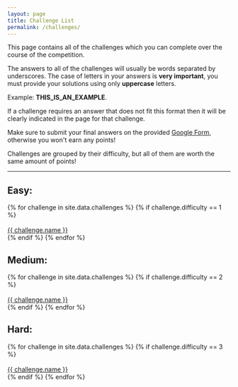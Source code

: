 ```yaml
---
layout: page
title: Challenge List
permalink: /challenges/
---
```


This page contains all of the challenges which you can complete over the course
of the competition.

The answers to all of the challenges will usually be words separated by
underscores. The case of letters in your answers is **very important**, you
must provide your solutions using only **uppercase** letters.

Example: **THIS_IS_AN_EXAMPLE**.

If a challenge requires an answer that does not fit this format then it will be
clearly indicated in the page for that challenge.

Make sure to submit your final answers on the provided [Google Form](https://docs.google.com/forms/d/e/1FAIpQLSdY8CXp1X3GdxRZ8Y8O1Jx5MhLP4eAHbUx_IoBjEGxIM2LD6w/viewform),
otherwise you won't earn any points!
<!-- **The deadline for submissions is 8pm on Sunday (24/05/20).** -->

Challenges are grouped by their difficulty, but all of them are worth the same
amount of points!

---

## Easy:

<div class="item-container">
  {% for challenge in site.data.challenges %}
    {% if challenge.difficulty == 1 %}
      <div class="challenge-container">
        <br><a class="challenge-button" href="{{ challenge.link }}">{{ challenge.name }}</a>
      </div>
    {% endif %}
  {% endfor %}
</div>

## Medium:

<div class="item-container">
  {% for challenge in site.data.challenges %}
    {% if challenge.difficulty == 2 %}
      <div class="challenge-container">
        <br><a class="challenge-button" href="{{ challenge.link }}">{{ challenge.name }}</a>
      </div>
    {% endif %}
  {% endfor %}
</div>

## Hard:

<div class="item-container">
  {% for challenge in site.data.challenges %}
    {% if challenge.difficulty == 3 %}
      <div class="challenge-container">
        <br><a class="challenge-button" href="{{ challenge.link }}">{{ challenge.name }}</a>
      </div>
    {% endif %}
  {% endfor %}
</div>